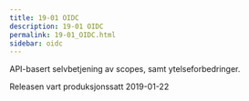 ```yaml
---
title: 19-01 OIDC
description: 19-01 OIDC
permalink: 19-01_OIDC.html
sidebar: oidc
---
```



API-basert selvbetjening av scopes, samt ytelseforbedringer.



Releasen vart produksjonssatt 2019-01-22